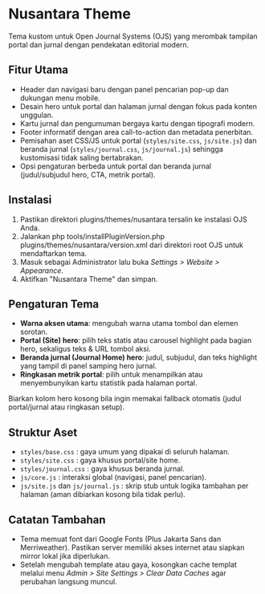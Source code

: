 ﻿# Nusantara Theme

Tema kustom untuk Open Journal Systems (OJS) yang merombak tampilan portal dan jurnal dengan pendekatan editorial modern.

## Fitur Utama
- Header dan navigasi baru dengan panel pencarian pop-up dan dukungan menu mobile.
- Desain hero untuk portal dan halaman jurnal dengan fokus pada konten unggulan.
- Kartu jurnal dan pengumuman bergaya kartu dengan tipografi modern.
- Footer informatif dengan area call-to-action dan metadata penerbitan.
- Pemisahan aset CSS/JS untuk portal (`styles/site.css`, `js/site.js`) dan beranda jurnal (`styles/journal.css`, `js/journal.js`) sehingga kustomisasi tidak saling bertabrakan.
- Opsi pengaturan berbeda untuk portal dan beranda jurnal (judul/subjudul hero, CTA, metrik portal).

## Instalasi
1. Pastikan direktori plugins/themes/nusantara tersalin ke instalasi OJS Anda.
2. Jalankan php tools/installPluginVersion.php plugins/themes/nusantara/version.xml dari direktori root OJS untuk mendaftarkan tema.
3. Masuk sebagai Administrator lalu buka *Settings > Website > Appearance*.
4. Aktifkan "Nusantara Theme" dan simpan.

## Pengaturan Tema
- **Warna aksen utama**: mengubah warna utama tombol dan elemen sorotan.
- **Portal (Site) hero**: pilih teks statis atau carousel highlight pada bagian hero, sekaligus teks & URL tombol aksi.
- **Beranda jurnal (Journal Home) hero**: judul, subjudul, dan teks highlight yang tampil di panel samping hero jurnal.
- **Ringkasan metrik portal**: pilih untuk menampilkan atau menyembunyikan kartu statistik pada halaman portal.

Biarkan kolom hero kosong bila ingin memakai fallback otomatis (judul portal/jurnal atau ringkasan setup).

## Struktur Aset
- `styles/base.css` : gaya umum yang dipakai di seluruh halaman.
- `styles/site.css` : gaya khusus portal/site home.
- `styles/journal.css` : gaya khusus beranda jurnal.
- `js/core.js` : interaksi global (navigasi, panel pencarian).
- `js/site.js` dan `js/journal.js` : skrip stub untuk logika tambahan per halaman (aman dibiarkan kosong bila tidak perlu).

## Catatan Tambahan
- Tema memuat font dari Google Fonts (Plus Jakarta Sans dan Merriweather). Pastikan server memiliki akses internet atau siapkan mirror lokal jika diperlukan.
- Setelah mengubah template atau gaya, kosongkan cache templat melalui menu *Admin > Site Settings > Clear Data Caches* agar perubahan langsung muncul.

